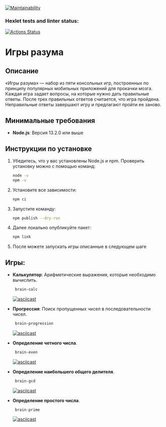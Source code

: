 [![Maintainability](https://api.codeclimate.com/v1/badges/c2c9bc5b042b4eb28fa2/maintainability)](https://codeclimate.com/github/Anakharsis9/frontend-project-44/maintainability)

### Hexlet tests and linter status:

[![Actions Status](https://github.com/Anakharsis9/frontend-project-44/actions/workflows/hexlet-check.yml/badge.svg)](https://github.com/Anakharsis9/frontend-project-44/actions)

# Игры разума

## Описание

«Игры разума» — набор из пяти консольных игр, построенных по принципу популярных мобильных приложений для прокачки мозга. Каждая игра задает вопросы, на которые нужно дать правильные ответы. После трех правильных ответов считается, что игра пройдена. Неправильные ответы завершают игру и предлагают пройти ее заново.

## Минимальные требования

- **Node.js**: Версия 13.2.0 или выше

## Инструкции по установке

1. Убедитесь, что у вас установлены Node.js и npm. Проверить установку можно с помощью команд:
   ```bash
   node -v
   npm -v
   ```
2. Установите все зависимости:
   ```bash
   npm ci
   ```
3. Запустите команду:
   ```bash
   npm publish --dry-run
   ```
4. Далее локально опубликуйте пакет:
   ```bash
   npm link
   ```
5. После можете запускать игры описанные в следующем шаге

## Игры:

- **Калькулятор**: Арифметические выражения, которые необходимо вычислить.

  ```bash
   brain-calc
  ```

  [![asciicast](https://asciinema.org/a/cmyohCskUBvyj4L7DJ1DIGQq5.svg)](https://asciinema.org/a/cmyohCskUBvyj4L7DJ1DIGQq5)

- **Прогрессия**: Поиск пропущенных чисел в последовательности чисел.
  ```bash
   brain-progression
  ```
  [![asciicast](https://asciinema.org/a/eybQcszi1Czkss3Zx2XaorC6R.svg)](https://asciinema.org/a/eybQcszi1Czkss3Zx2XaorC6R)
- **Определение четного числа**.
  ```bash
   brain-even
  ```
  [![asciicast](https://asciinema.org/a/zAiEmHnnBm6pbOQAqIXCl1tsW.svg)](https://asciinema.org/a/zAiEmHnnBm6pbOQAqIXCl1tsW)
- **Определение наибольшего общего делителя**.
  ```bash
   brain-gcd
  ```
  [![asciicast](https://asciinema.org/a/HV4T71rsyTyyWVk7rdL7LFIDF.svg)](https://asciinema.org/a/HV4T71rsyTyyWVk7rdL7LFIDF)
- **Определение простого числа**.
  ```bash
   brain-prime
  ```
  [![asciicast](https://asciinema.org/a/2RIpaFxpKAaoQwPFM5loezRLi.svg)](https://asciinema.org/a/2RIpaFxpKAaoQwPFM5loezRLi)
